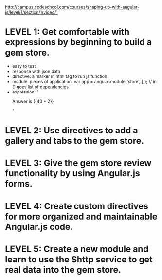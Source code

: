 http://campus.codeschool.com/courses/shaping-up-with-angular-js/level/1/section/1/video/1

LEVEL 1: Get comfortable with expressions by beginning to build a gem store.
===============================================================================================
- easy to test
- response with json data
- directive: a marker in html tag to run js function
- module: pieces of application: var app = angular.module('store', []); // in [] goes list of dependencies
- expression: "<p>Answer is {{40 + 2}}</p>"

LEVEL 2: Use directives to add a gallery and tabs to the gem store.
===============================================================================================

LEVEL 3: Give the gem store review functionality by using Angular.js forms.
===============================================================================================

LEVEL 4: Create custom directives for more organized and maintainable Angular.js code.
===============================================================================================

LEVEL 5: Create a new module and learn to use the $http service to get real data into the gem store.
===============================================================================================
